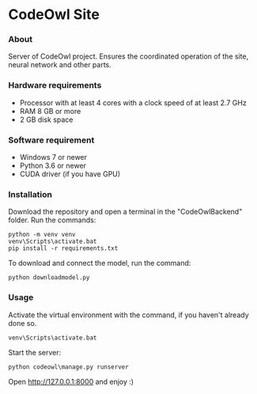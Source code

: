 # CodeOwl Site
### About 
Server of CodeOwl project. Ensures the coordinated operation of the site, neural network and other parts.


### Hardware requirements 
- Processor with at least 4 cores with a clock speed of at least 2.7 GHz
- RAM 8 GB or more
- 2 GB disk space

### Software requirement
- Windows 7 or newer
- Python 3.6 or newer
- CUDA driver (if you have GPU)

### Installation 
Download the repository and open a terminal in the "CodeOwlBackend" folder.
Run the commands:
```
python -m venv venv
venv\Scripts\activate.bat
pip install -r requirements.txt
```
To download and connect the model, run the command:
```
python downloadmodel.py
```

### Usage 
Activate the virtual environment with the command, if you haven't already done so.
```
venv\Scripts\activate.bat
```

Start the server:
```
python codeowl\manage.py runserver
```
Open http://127.0.0.1:8000 and enjoy :)
